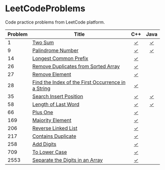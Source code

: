 # LeetCodeProblems
Code practice problems from LeetCode platform.

| Problem | Title | C++ | Java |
|---------|-------|:---:|:----:|
| 1     | [Two Sum](https://leetcode.com/problems/two-sum/)                          | [✓](https://github.com/reyesvictor1/LeetCodeProblems/blob/main/1_two_sum/main.cpp)      | [✓](https://github.com/reyesvictor1/LeetCodeProblems/blob/main/1_two_sum/Solution.java) |
| 9     | [Palindrome Number](https://leetcode.com/problems/palindrome-number/)                | [✓](https://github.com/reyesvictor1/LeetCodeProblems/blob/main/9_palindrome_number/main.cpp)      | [✓](https://github.com/reyesvictor1/LeetCodeProblems/blob/main/9_palindrome_number/Solution.java) |
| 14    | [Longest Common Prefix](https://leetcode.com/problems/longest-common-prefix/)                 | [✓](https://github.com/reyesvictor1/LeetCodeProblems/blob/main/14_longest_common_prefix/main.cpp)      | |
| 26    | [Remove Duplicates from Sorted Array](https://leetcode.com/problems/remove-duplicates-from-sorted-array/)                 | [✓](https://github.com/reyesvictor1/LeetCodeProblems/blob/main/26_remove_duplicates_from_sorted_array/main.cpp)      | |
| 27    | [Remove Element](https://leetcode.com/problems/remove-element/)                 | [✓](https://github.com/reyesvictor1/LeetCodeProblems/blob/main/27_remove_element/main.cpp)      | |
| 28    | [Find the Index of the First Occurrence in a String](https://leetcode.com/problems/find-the-index-of-the-first-occurrence-in-a-string/)                 | [✓](https://github.com/reyesvictor1/LeetCodeProblems/blob/main/28_find_the_index_of_the_first_occurrence_in_a_string/main.cpp)      | |
| 35    | [Search Insert Position](https://leetcode.com/problems/search-insert-position/)                 | [✓](https://github.com/reyesvictor1/LeetCodeProblems/blob/main/35_search_insert_position/main.cpp)      | [✓](https://github.com/reyesvictor1/LeetCodeProblems/blob/main/35_search_insert_position/Solution.java) |
| 58    | [Length of Last Word](https://leetcode.com/problems/length-of-last-word/)                 |  [✓](https://github.com/reyesvictor1/LeetCodeProblems/blob/main/58_length_of_last_word/main.cpp)      | [✓](https://github.com/reyesvictor1/LeetCodeProblems/blob/main/58_length_of_last_word/Solution.java) |
| 66    | [Plus One](https://leetcode.com/problems/plus-one/)                          | [✓](https://github.com/reyesvictor1/LeetCodeProblems/blob/main/66_plus_one/main.cpp)      | |
| 169   | [Majority Element](https://leetcode.com/problems/majority-element/)                          | [✓](https://github.com/reyesvictor1/LeetCodeProblems/blob/main/169_majority_element/main.cpp)      | |
| 206   | [Reverse Linked List](https://leetcode.com/problems/reverse-linked-list/)                    | [✓](https://github.com/reyesvictor1/LeetCodeProblems/blob/main/206_reverse_linked_list/main.cpp)      | |
| 217   | [Contains Duplicate](https://leetcode.com/problems/contains-duplicate/)                          | [✓](https://github.com/reyesvictor1/LeetCodeProblems/blob/main/217_contains_duplicate/main.cpp)      | |
| 258   | [Add Digits](https://leetcode.com/problems/add-digits/)                          | [✓](https://github.com/reyesvictor1/LeetCodeProblems/blob/main/258_add_digits/main.cpp)      | |
| 709   | [To Lower Case](https://leetcode.com/problems/to-lower-case/)                          | [✓](https://github.com/reyesvictor1/LeetCodeProblems/blob/main/709_to_lower_case/main.cpp)      | |
| 2553  | [Separate the Digits in an Array](https://leetcode.com/problems/separate-the-digits-in-an-array/)     | [✓](https://github.com/reyesvictor1/LeetCodeProblems/blob/main/2553_separate_the_digits_in_an_array/main.cpp)      | |
